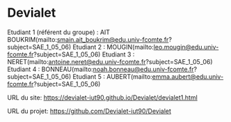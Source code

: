 # Devialet

Etudiant 1 (référent du groupe) :  AIT BOUKRIM(mailto:smain.ait_boukrim@edu.univ-fcomte.fr?subject=SAE_1_05_06) 
Etudiant 2 : MOUGIN(mailto:leo.mougin@edu.univ-fcomte.fr?subject=SAE_1_05_06) 
Etudiant 3 : NERET(mailto:antoine.neret@edu.univ-fcomte.fr?subject=SAE_1_05_06) 
Etudiant 4 : BONNEAU(mailto:noah.bonneau@edu.univ-fcomte.fr?subject=SAE_1_05_06) 
Etudiant 5 : AUBERT(mailto:emma.aubert@edu.univ-fcomte.fr?subject=SAE_1_05_06) 

URL du site:
https://devialet-iut90.github.io/Devialet/devialet1.html

URL du projet:
https://github.com/Devialet-iut90/Devialet
